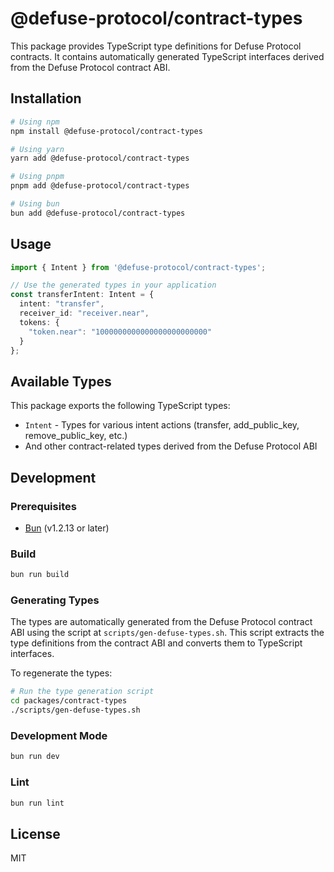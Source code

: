 # @defuse-protocol/contract-types

This package provides TypeScript type definitions for Defuse Protocol contracts. It contains automatically generated TypeScript interfaces derived from the Defuse Protocol contract ABI.

## Installation

```bash
# Using npm
npm install @defuse-protocol/contract-types

# Using yarn
yarn add @defuse-protocol/contract-types

# Using pnpm
pnpm add @defuse-protocol/contract-types

# Using bun
bun add @defuse-protocol/contract-types
```

## Usage

```typescript
import { Intent } from '@defuse-protocol/contract-types';

// Use the generated types in your application
const transferIntent: Intent = {
  intent: "transfer",
  receiver_id: "receiver.near",
  tokens: {
    "token.near": "1000000000000000000000000"
  }
};
```

## Available Types

This package exports the following TypeScript types:

- `Intent` - Types for various intent actions (transfer, add_public_key, remove_public_key, etc.)
- And other contract-related types derived from the Defuse Protocol ABI

## Development

### Prerequisites

- [Bun](https://bun.sh) (v1.2.13 or later)

### Build

```bash
bun run build
```

### Generating Types

The types are automatically generated from the Defuse Protocol contract ABI using the script at `scripts/gen-defuse-types.sh`. This script extracts the type definitions from the contract ABI and converts them to TypeScript interfaces.

To regenerate the types:

```bash
# Run the type generation script
cd packages/contract-types
./scripts/gen-defuse-types.sh
```

### Development Mode

```bash
bun run dev
```

### Lint

```bash
bun run lint
```

## License

MIT
